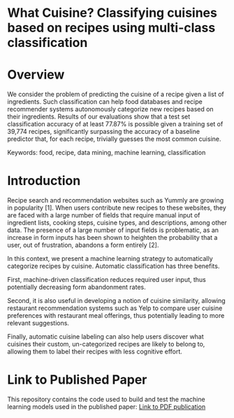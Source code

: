 # What Cuisine? Classifying cuisines based on recipes using multi-class classification

# Overview
We consider the problem of predicting the cuisine of
a recipe given a list of ingredients. Such classification can help
food databases and recipe recommender systems autonomously
categorize new recipes based on their ingredients. Results of
our evaluations show that a test set classification accuracy of
at least 77.87% is possible given a training set of 39,774 recipes,
significantly surpassing the accuracy of a baseline predictor that,
for each recipe, trivially guesses the most common cuisine.

Keywords: food, recipe, data mining, machine learning, classification

# Introduction
Recipe search and recommendation websites such as
Yummly are growing in popularity [1]. When users contribute
new recipes to these websites, they are faced with a large
number of fields that require manual input of ingredient
lists, cooking steps, cuisine types, and descriptions, among
other data. The presence of a large number of input fields is
problematic, as an increase in form inputs has been shown to
heighten the probability that a user, out of frustration, abandons
a form entirely [2].

In this context, we present a machine learning strategy to
automatically categorize recipes by cuisine. Automatic classification has three benefits.

First, machine-driven classification reduces required user
input, thus potentially decreasing form abandonment rates.

Second, it is also useful in developing a notion of cuisine
similarity, allowing restaurant recommendation systems such
as Yelp to compare user cuisine preferences with restaurant
meal offerings, thus potentially leading to more relevant suggestions.

Finally, automatic cuisine labeling can also help users discover
what cuisines their custom, un-categorized recipes are
likely to belong to, allowing them to label their recipes with
less cognitive effort.

# Link to Published Paper
This repository contains the code used to build and test the machine learning models used in the published paper: [Link to PDF publication](http://www.hannesholste.com/publications/CSE190_ML_Recipe_Cuisines_Paper-2015.pdf)
